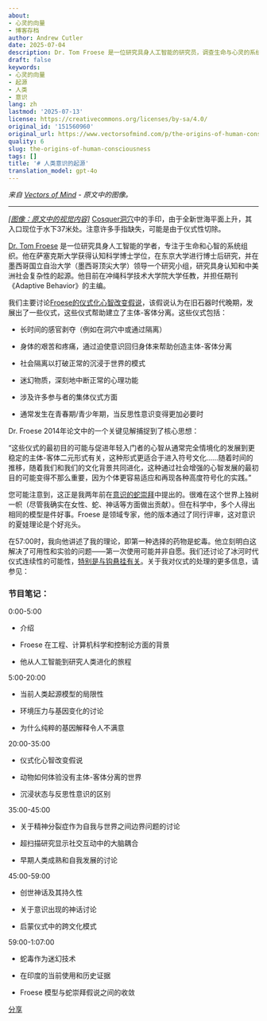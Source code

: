 ```yaml
---
about:
- 心灵的向量
- 博客存档
author: Andrew Cutler
date: 2025-07-04
description: Dr. Tom Froese 是一位研究具身人工智能的研究员，调查生命与心灵的系统性组织。他在萨塞克斯大学获得了认知科学博士学位，...
draft: false
keywords:
- 心灵的向量
- 起源
- 人类
- 意识
lang: zh
lastmod: '2025-07-13'
license: https://creativecommons.org/licenses/by-sa/4.0/
original_id: '151560960'
original_url: https://www.vectorsofmind.com/p/the-origins-of-human-consciousness
quality: 6
slug: the-origins-of-human-consciousness
tags: []
title: '# 人类意识的起源'
translation_model: gpt-4o
---
```


*来自 [Vectors of Mind](https://www.vectorsofmind.com/p/the-origins-of-human-consciousness) - 原文中的图像。*

---

[*[图像：原文中的视觉内容]*](https://substackcdn.com/image/fetch/$s_!C0u3!,f_auto,q_auto:good,fl_progressive:steep/https%3A%2F%2Fsubstack-post-media.s3.amazonaws.com%2Fpublic%2Fimages%2F73ec3760-eb6a-4df5-8c11-4c52660928ca_1350x900.jpeg) [Cosquer洞穴](https://www.newscientist.com/article/mg25734300-900-cave-paintings-of-mutilated-hands-could-be-a-stone-age-sign-language/)中的手印，由于全新世海平面上升，其入口现位于水下37米处。注意许多手指缺失，可能是由于仪式性切除。

[Dr. Tom Froese](https://twitter.com/drtomfroese) 是一位研究具身人工智能的学者，专注于生命和心智的系统组织。他在萨塞克斯大学获得认知科学博士学位，在东京大学进行博士后研究，并在墨西哥国立自治大学（墨西哥顶尖大学）领导一个研究小组，研究具身认知和中美洲社会复杂性的起源。他目前在冲绳科学技术大学院大学任教，并担任期刊《Adaptive Behavior》的主编。

我们主要讨论[Froese的仪式化心智改变假说](https://www.academia.edu/10396191/The_ritualised_mind_alteration_hypothesis_of_the_origins_and_evolution_of_the_symbolic_human_mind)，该假说认为在旧石器时代晚期，发展出了一些仪式，这些仪式帮助建立了主体-客体分离。这些仪式包括：

  * 长时间的感官剥夺（例如在洞穴中或通过隔离）

  * 身体的艰苦和疼痛，通过迫使意识回归身体来帮助创造主体-客体分离

  * 社会隔离以打破正常的沉浸于世界的模式

  * 迷幻物质，深刻地中断正常的心理功能

  * 涉及许多参与者的集体仪式方面

  * 通常发生在青春期/青少年期，当反思性意识变得更加必要时

Dr. Froese 2014年论文中的一个关键见解捕捉到了核心思想：

“这些仪式的最初目的可能与促进年轻入门者的心智从通常完全情境化的发展到更稳定的主体-客体二元形式有关，这种形式更适合于进入符号文化……随着时间的推移，随着我们和我们的文化背景共同进化，这种通过社会增强的心智发展的最初目的可能变得不那么重要，因为个体更容易适应和再现各种高度符号化的实践。”

您可能注意到，这正是我两年前在[意识的蛇崇拜](https://www.vectorsofmind.com/p/the-snake-cult-of-consciousness)中提出的。很难在这个世界上独树一帜（尽管我确实在女性、蛇、神话等方面做出贡献）。但在科学中，多个人得出相同的模型是件好事。Froese 是领域专家，他的版本通过了同行评审，这对意识的夏娃理论是个好兆头。

在57:00时，我向他讲述了我的理论，即第一种选择的药物是蛇毒。他立刻明白这解决了可用性和实验的问题——第一次使用可能并非自愿。我们还讨论了冰河时代仪式连续性的可能性，[特别是与钩悬挂有关](https://www.vectorsofmind.com/p/evidence-for-global-cultural-diffusion)。关于我对仪式的处理的更多信息，请参见：

### 节目笔记：

0:00-5:00

  * 介绍

  * Froese 在工程、计算机科学和控制论方面的背景

  * 他从人工智能到研究人类进化的旅程

5:00-20:00

  * 当前人类起源模型的局限性

  * 环境压力与基因变化的讨论

  * 为什么纯粹的基因解释令人不满意

20:00-35:00

  * 仪式化心智改变假说

  * 动物如何体验没有主体-客体分离的世界

  * 沉浸状态与反思性意识的区别

35:00-45:00

  * 关于精神分裂症作为自我与世界之间边界问题的讨论

  * 超扫描研究显示社交互动中的大脑耦合

  * 早期人类成熟和自我发展的讨论

45:00-59:00

  * 创世神话及其持久性

  * 关于意识出现的神话讨论

  * 启蒙仪式中的跨文化模式

59:00-1:07:00

  * 蛇毒作为迷幻技术

  * 在印度的当前使用和历史证据

  * Froese 模型与蛇崇拜假说之间的收敛

[分享](https://www.vectorsofmind.com/p/the-origins-of-human-consciousness?utm_source=substack&utm_medium=email&utm_content=share&action=share)